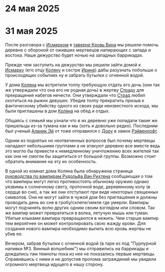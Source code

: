 # 24 мая 2025

# 31 мая 2025
После разговора с [Исмарком](../npcs/ismark_kolyanych) в [таверне Кровь Вина](../) мы решили помочь деревне с обороной от оживших мертвецов напирающих с запада и востока. Наше дежурство будет ночью на западных баррикадах.

Прежде чем заступить на дежурство мы решили зайти домой к [Исмарку](../npcs/ismark_kolyanych) (его отцу [Коляну](../npcs/kolyan) и сестре [Ирине](../npcs/irina)) дабы разузнать побольше о происходящих событиях ну и забрать бутылки с огненной водой.

У дома [Коляна](../npcs/kolyan) мы встретили толпу требующую отдать его дочь (они так же утверждали что она его не родная дочь) в жертву [Страду](../npcs/strad) для прекращения набегов нечести. Они утверждали что [Страд](../npcs/strad) любил охотиться на рыжих девушек. Убедив толпу прекратить призыв к фактическому убийству одного из своих ради неизвестного исхода, мы были приглашены в дом [Коляна](../npcs/kolyan) на обед и отдых.

Общаясь с семьей мы узнали что в их деревню уже попадали такие же пришельцы из-за тумана как и мы (хоть и довольно редко). Последним был ученый [Аланик Эй](../npcs/alanik) от тоже отправился с [Дору](../npcs/doru) в замок [Рэйвенлофт](../locs/ravenloft).

Одним из поднятых но неотвеченных вопросов был почему мертвецы нападают небольшими группами а не атакуют деревню все вместе ведь это могло бы привести к немедленному уничтожению всех жителей так как они не смогли бы защититься от большой группы. Возможно стоит обратить внимание на эту их особенность.

В одной из комнат дома Коляна была обнаружена страница [руководства по вампирам Рудольфа Ван Рихтена](../items/book_vampires_van_rihten) сообщающая о том что вампиры могут легко противостоять обычному оружию однако уязвимы к солнечному свету, проточной воде, деревянному колу (в сердце во сне), а так же они отступают при виде некоторых священных символов. Они не могут зайти в чужой дом без приглашения и должны проводить день во сне в гробу/склепе/земле где умерли. Вампиры могут подчинять волю других одним своим взглядом или словом. Так же вампир может превратиться в волка, летучую мышь или туман. Убитые клыками вампира превращаются в нежить. Чем старше вампир тем вероятнее он может контролировать свою жажду крови. Для создания нового вампира необходимо выпить всю кровь жертвы не убив ее.

Вечером, забрав бутылки с огненной водой (в таре из под "Пурпурной наливки №3. Винный волшебник") мы отправились на баррикады и дождались там темноты пока из нее не показались первые мертвецы. Справившись с ними и не допустив пролома заграждений мы увидели огромного мертвеца идущего в нашу сторону.
